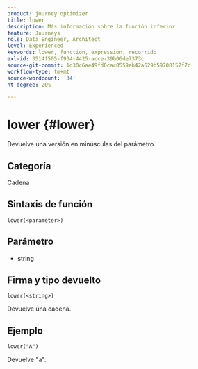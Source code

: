 ```yaml
---
product: journey optimizer
title: lower
description: Más información sobre la función inferior
feature: Journeys
role: Data Engineer, Architect
level: Experienced
keywords: lower, function, expression, recorrido
exl-id: 3514f505-f934-4425-acce-39b06de7373c
source-git-commit: 1d30c6ae49fd0cac0559eb42a629b59708157f7d
workflow-type: tm+mt
source-wordcount: '34'
ht-degree: 20%

---
```


# lower {#lower}

Devuelve una versión en minúsculas del parámetro.

## Categoría

Cadena

## Sintaxis de función

`lower(<parameter>)`

## Parámetro

* string

## Firma y tipo devuelto

`lower(<string>)`

Devuelve una cadena.

## Ejemplo

`lower("A")`

Devuelve &quot;a&quot;.
